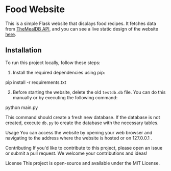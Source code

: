 # Food Website

This is a simple Flask website that displays food recipes. It fetches data from [TheMealDB API](https://themealdb.com), and you can see a live static design of the website [here](https://dbfood.netlify.app).

## Installation

To run this project locally, follow these steps:

1. Install the required dependencies using pip:

pip install -r requirements.txt

2. Before starting the website, delete the old `testdb.db` file. You can do this manually or by executing the following command:

python main.py

This command should create a fresh new database. If the database is not created, execute `db.py` to create the database with the necessary tables.

Usage
You can access the website by opening your web browser and navigating to the address where the website is hosted or on 127.0.0.1 .

Contributing
If you'd like to contribute to this project, please open an issue or submit a pull request. We welcome your contributions and ideas!

License
This project is open-source and available under the MIT License.
